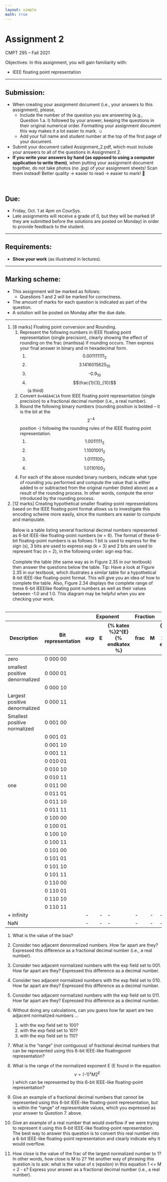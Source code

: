 ```yaml
---
layout: simple
math: true
---
```


# Assignment 2

CMPT 295 – Fall 2021

Objectives:
In this assignment, you will gain familiarity with:

* IEEE floating point representation

<hr>

## Submission:

* When creating your assignment document (i.e., your answers to this assignment), please,
  * Include the number of the question you are answering (e.g., Question 1.a. I) followed by your answer, keeping the questions in their original numerical order. Formatting your assignment document this way makes it a lot easier to mark. &#x263a;
  * Add your full name and student number at the top of the first page of your document.
* Submit your document called Assignment_2.pdf, which must include your answers to all of the questions in Assignment 2.
* **If you write your answers by hand (as opposed to using a computer application to write them)**, when putting your assignment document together, do not take photos (no .jpg) of your assignment sheets! Scan them instead!
Better quality -> easier to read -> easier to mark! 

<br>

## Due:

* Friday, Oct. 1 at 4pm on CourSys.
* Late assignments will receive a grade of 0, but they will be marked (if they are submitted before the solutions are posted on Monday) in order to provide feedback to the student.

<hr>

## Requirements:

* **Show your work** (as illustrated in lectures).

<hr>

## Marking scheme:

* This assignment will be marked as follows:
  * Questions 1 and 2 will be marked for correctness.
* The amount of marks for each question is indicated as part of the question.
* A solution will be posted on Monday after the due date.

<hr>

1. [8 marks] Floating point conversion and Rounding.
    1. Represent the following numbers in IEEE floating point representation (single precision), clearly showing the effect of rounding on the frac (mantissa) if rounding occurs. Then express your final answer in binary and in hexadecimal form.
        1. $$\text{0.001111111}_{2}$$
        2. $$\text{3.1416015625}_{10}$$
        3. $$\text{-0.9}_{10}$$
        4. $$\frac{1}{3}_{10}$$ (a third)
    2. Convert `0x4AEA4C1A` from IEEE floating point representation (single precision) to a fractional decimal number (i.e., a real number).
    3. Round the following binary numbers (rounding position is bolded – it is the bit at the $$2^{-4}$$ position -) following the rounding rules of the IEEE floating point representation.
        1. $$\text{1.0011111}_{2}$$
        2. $$\text{1.1001001}_{2}$$
        3. $$\text{1.0111100}_{2}$$
        4. $$\text{1.0110100}_{2}$$
    4. For each of the above rounded binary numbers, indicate what type of rounding you performed and compute the value that is either added to or subtracted from the original number (listed above) as a result of the rounding process. In other words, compute the error introduced by the rounding process.
2. [12 marks] Creating hypothetical smaller floating-point representations based on the IEEE floating point format allows us to investigate this encoding scheme more easily, since the numbers are easier to compute and manipulate.<br><br>
Below is a table listing several fractional decimal numbers represented as 6-bit IEEE-like floating-point numbers (w = 6). The format of these 6-bit floating-point numbers is as follows: 1 bit is used to express for the sign (s), 3 bits are used to express exp
(k = 3) and 2 bits are used to represent frac (n = 2), in the following order: sign exp frac.<br><br>
Complete the table (the same way as in Figure 2.35 in our textbook) then answer the questions below the table.
Tip: Have a look at Figure 2.35 in our textbook, which illustrates a similar table for a hypothetical 8-bit IEEE-like floating-point
format. This will give you an idea of how to complete the table. Also, Figure 2.34 displays the complete range of these 6-bit IEEElike floating point numbers as well as their values between -1.0 and 1.0. This diagram may be helpful when you are checking your work.<br><br>

<table>
  <thead>
    <tr>
      <th colspan="2"></th>
      <th colspan="3">Exponent</th>
      <th colspan="2">Fraction</th>
      <th colspan="3">Value</th>
    </tr>
    <tr>
      <th>Description</th>
      <th>Bit representation</th>
      <th>exp</th>
      <th>E</th>
      <th>{% katex %}2^{E}{% endkatex %}</th>
      <th>frac</th>
      <th>M</th>
      <th>{% katex %}M 2^{E}{% endkatex %}</th>
      <th>V</th>
      <th>Decimal</th>
    </tr>
  </thead>
  <tbody>
    <tr>
      <td>zero</td>
      <td>0 000 00</td>
      <td contenteditable="true"></td>
      <td contenteditable="true"></td>
      <td contenteditable="true"></td>
      <td contenteditable="true"></td>
      <td contenteditable="true"></td>
      <td contenteditable="true"></td>
      <td contenteditable="true">0</td>
      <td contenteditable="true">0.0</td>
    </tr>
    <tr>
      <td>smallest positive denormalized</td>
      <td>0 000 01</td>
      <td contenteditable="true"></td>
      <td contenteditable="true"></td>
      <td contenteditable="true"></td>
      <td contenteditable="true"></td>
      <td contenteditable="true"></td>
      <td contenteditable="true"></td>
      <td contenteditable="true"></td>
      <td contenteditable="true"></td>
    </tr>
    <tr>
      <td></td>
      <td>0 000 10</td>
      <td contenteditable="true"></td>
      <td contenteditable="true"></td>
      <td contenteditable="true"></td>
      <td contenteditable="true"></td>
      <td contenteditable="true"></td>
      <td contenteditable="true"></td>
      <td contenteditable="true"></td>
      <td contenteditable="true"></td>
    </tr>
    <tr>
      <td>Largest positive denormalized</td>
      <td>0 000 11</td>
      <td contenteditable="true"></td>
      <td contenteditable="true"></td>
      <td contenteditable="true"></td>
      <td contenteditable="true"></td>
      <td contenteditable="true"></td>
      <td contenteditable="true"></td>
      <td contenteditable="true"></td>
      <td contenteditable="true"></td>
    </tr>
    <tr>
      <td>Smallest positive normalized</td>
      <td>0 001 00</td>
      <td contenteditable="true"></td>
      <td contenteditable="true"></td>
      <td contenteditable="true"></td>
      <td contenteditable="true"></td>
      <td contenteditable="true"></td>
      <td contenteditable="true"></td>
      <td contenteditable="true"></td>
      <td contenteditable="true"></td>
    </tr>
    <tr>
      <td></td>
      <td>0 001 01</td>
      <td contenteditable="true"></td>
      <td contenteditable="true"></td>
      <td contenteditable="true"></td>
      <td contenteditable="true"></td>
      <td contenteditable="true"></td>
      <td contenteditable="true"></td>
      <td contenteditable="true"></td>
      <td contenteditable="true"></td>
    </tr>
    <tr>
      <td></td>
      <td>0 001 10</td>
      <td contenteditable="true"></td>
      <td contenteditable="true"></td>
      <td contenteditable="true"></td>
      <td contenteditable="true"></td>
      <td contenteditable="true"></td>
      <td contenteditable="true"></td>
      <td contenteditable="true"></td>
      <td contenteditable="true"></td>
    </tr>
    <tr>
      <td></td>
      <td>0 001 11</td>
      <td contenteditable="true"></td>
      <td contenteditable="true"></td>
      <td contenteditable="true"></td>
      <td contenteditable="true"></td>
      <td contenteditable="true"></td>
      <td contenteditable="true"></td>
      <td contenteditable="true"></td>
      <td contenteditable="true"></td>
    </tr>
    <tr>
      <td></td>
      <td>0 010 01</td>
      <td contenteditable="true"></td>
      <td contenteditable="true"></td>
      <td contenteditable="true"></td>
      <td contenteditable="true"></td>
      <td contenteditable="true"></td>
      <td contenteditable="true"></td>
      <td contenteditable="true"></td>
      <td contenteditable="true"></td>
    </tr>
    <tr>
      <td></td>
      <td>0 010 10</td>
      <td contenteditable="true"></td>
      <td contenteditable="true"></td>
      <td contenteditable="true"></td>
      <td contenteditable="true"></td>
      <td contenteditable="true"></td>
      <td contenteditable="true"></td>
      <td contenteditable="true"></td>
      <td contenteditable="true"></td>
    </tr>
    <tr>
      <td></td>
      <td>0 010 11</td>
      <td contenteditable="true"></td>
      <td contenteditable="true"></td>
      <td contenteditable="true"></td>
      <td contenteditable="true"></td>
      <td contenteditable="true"></td>
      <td contenteditable="true"></td>
      <td contenteditable="true"></td>
      <td contenteditable="true"></td>
    </tr>
    <tr>
      <td>one</td>
      <td>0 011 00</td>
      <td contenteditable="true"></td>
      <td contenteditable="true"></td>
      <td contenteditable="true"></td>
      <td contenteditable="true"></td>
      <td contenteditable="true"></td>
      <td contenteditable="true"></td>
      <td contenteditable="true"></td>
      <td contenteditable="true"></td>
    </tr>
    <tr>
      <td></td>
      <td>0 011 01</td>
      <td contenteditable="true"></td>
      <td contenteditable="true"></td>
      <td contenteditable="true"></td>
      <td contenteditable="true"></td>
      <td contenteditable="true"></td>
      <td contenteditable="true"></td>
      <td contenteditable="true"></td>
      <td contenteditable="true"></td>
    </tr>
    <tr>
      <td></td>
      <td>0 011 10</td>
      <td contenteditable="true"></td>
      <td contenteditable="true"></td>
      <td contenteditable="true"></td>
      <td contenteditable="true"></td>
      <td contenteditable="true"></td>
      <td contenteditable="true"></td>
      <td contenteditable="true"></td>
      <td contenteditable="true"></td>
    </tr>
    <tr>
      <td></td>
      <td>0 011 11</td>
      <td contenteditable="true"></td>
      <td contenteditable="true"></td>
      <td contenteditable="true"></td>
      <td contenteditable="true"></td>
      <td contenteditable="true"></td>
      <td contenteditable="true"></td>
      <td contenteditable="true"></td>
      <td contenteditable="true"></td>
    </tr>
    <tr>
      <td></td>
      <td>0 100 00</td>
      <td contenteditable="true"></td>
      <td contenteditable="true"></td>
      <td contenteditable="true"></td>
      <td contenteditable="true"></td>
      <td contenteditable="true"></td>
      <td contenteditable="true"></td>
      <td contenteditable="true"></td>
      <td contenteditable="true"></td>
    </tr>
    <tr>
      <td></td>
      <td>0 100 01</td>
      <td contenteditable="true"></td>
      <td contenteditable="true"></td>
      <td contenteditable="true"></td>
      <td contenteditable="true"></td>
      <td contenteditable="true"></td>
      <td contenteditable="true"></td>
      <td contenteditable="true"></td>
      <td contenteditable="true"></td>
    </tr>
    <tr>
      <td></td>
      <td>0 100 10</td>
      <td contenteditable="true"></td>
      <td contenteditable="true"></td>
      <td contenteditable="true"></td>
      <td contenteditable="true"></td>
      <td contenteditable="true"></td>
      <td contenteditable="true"></td>
      <td contenteditable="true"></td>
      <td contenteditable="true"></td>
    </tr>
    <tr>
      <td></td>
      <td>0 100 11</td>
      <td contenteditable="true"></td>
      <td contenteditable="true"></td>
      <td contenteditable="true"></td>
      <td contenteditable="true"></td>
      <td contenteditable="true"></td>
      <td contenteditable="true"></td>
      <td contenteditable="true"></td>
      <td contenteditable="true"></td>
    </tr>
    <tr>
      <td></td>
      <td>0 101 00</td>
      <td contenteditable="true"></td>
      <td contenteditable="true"></td>
      <td contenteditable="true"></td>
      <td contenteditable="true"></td>
      <td contenteditable="true"></td>
      <td contenteditable="true"></td>
      <td contenteditable="true"></td>
      <td contenteditable="true"></td>
    </tr>
    <tr>
      <td></td>
      <td>0 101 01</td>
      <td contenteditable="true"></td>
      <td contenteditable="true"></td>
      <td contenteditable="true"></td>
      <td contenteditable="true"></td>
      <td contenteditable="true"></td>
      <td contenteditable="true"></td>
      <td contenteditable="true"></td>
      <td contenteditable="true"></td>
    </tr>
    <tr>
      <td></td>
      <td>0 101 10</td>
      <td contenteditable="true"></td>
      <td contenteditable="true"></td>
      <td contenteditable="true"></td>
      <td contenteditable="true"></td>
      <td contenteditable="true"></td>
      <td contenteditable="true"></td>
      <td contenteditable="true"></td>
      <td contenteditable="true"></td>
    </tr>
    <tr>
      <td></td>
      <td>0 101 11</td>
      <td contenteditable="true"></td>
      <td contenteditable="true"></td>
      <td contenteditable="true"></td>
      <td contenteditable="true"></td>
      <td contenteditable="true"></td>
      <td contenteditable="true"></td>
      <td contenteditable="true"></td>
      <td contenteditable="true"></td>
    </tr>
    <tr>
      <td></td>
      <td>0 110 00</td>
      <td contenteditable="true"></td>
      <td contenteditable="true"></td>
      <td contenteditable="true"></td>
      <td contenteditable="true"></td>
      <td contenteditable="true"></td>
      <td contenteditable="true"></td>
      <td contenteditable="true"></td>
      <td contenteditable="true"></td>
    </tr>
    <tr>
      <td></td>
      <td>0 110 01</td>
      <td contenteditable="true"></td>
      <td contenteditable="true"></td>
      <td contenteditable="true"></td>
      <td contenteditable="true"></td>
      <td contenteditable="true"></td>
      <td contenteditable="true"></td>
      <td contenteditable="true"></td>
      <td contenteditable="true"></td>
    </tr>
    <tr>
      <td></td>
      <td>0 110 10</td>
      <td contenteditable="true"></td>
      <td contenteditable="true"></td>
      <td contenteditable="true"></td>
      <td contenteditable="true"></td>
      <td contenteditable="true"></td>
      <td contenteditable="true"></td>
      <td contenteditable="true"></td>
      <td contenteditable="true"></td>
    </tr>
    <tr>
      <td></td>
      <td>0 110 11</td>
      <td contenteditable="true"></td>
      <td contenteditable="true"></td>
      <td contenteditable="true"></td>
      <td contenteditable="true"></td>
      <td contenteditable="true"></td>
      <td contenteditable="true"></td>
      <td contenteditable="true"></td>
      <td contenteditable="true"></td>
    </tr>
    <tr>
      <td>+ infinity</td>
      <td contenteditable="true"></td>
      <td contenteditable="true">-</td>
      <td contenteditable="true">-</td>
      <td contenteditable="true">-</td>
      <td contenteditable="true">-</td>
      <td contenteditable="true">-</td>
      <td contenteditable="true">-</td>
      <td contenteditable="true"></td>
      <td contenteditable="true">-</td>
    </tr>
    <tr>
      <td>NaN</td>
      <td contenteditable="true"></td>
      <td contenteditable="true">-</td>
      <td contenteditable="true">-</td>
      <td contenteditable="true">-</td>
      <td contenteditable="true">-</td>
      <td contenteditable="true">-</td>
      <td contenteditable="true">-</td>
      <td contenteditable="true">NaN</td>
      <td contenteditable="true">-</td>
    </tr>
  </tbody>
</table>


1. What is the value of the bias?
2. Consider two adjacent denormalized numbers. How far apart are they? Expressed this difference as a fractional decimal number
(i.e., a real number).
3. Consider two adjacent normalized numbers with the exp field set to 001. How far apart are they? Expressed this difference as a
decimal number.
4. Consider two adjacent normalized numbers with the exp field set to 010. How far apart are they? Expressed this difference as a
decimal number.
5. Consider two adjacent normalized numbers with the exp field set to 011. How far apart are they? Expressed this difference as a
decimal number.
6. Without doing any calculations, can you guess how far apart are two adjacent normalized numbers …
    1. with the exp field set to 100?
    2. with the exp field set to 101?
    3. with the exp field set to 110?
7. What is the “range” (not contiguous) of fractional decimal numbers that can be represented using this 6-bit IEEE-like floatingpoint representation?
8. What is the range of the normalized exponent E (E found in the equation $$v = \text{(-1)}^{s} M 2^{E}$$ ) which can be represented by this
6-bit IEEE-like floating-point representation?
9. Give an example of a fractional decimal numbers that cannot be represented using this 6-bit IEEE-like floating-point
representation, but is within the “range” of representable values, which you expressed as your answer to Question 7. above.

10. Give an example of a real number that would overflow if we were trying to represent it using this 6-bit IEEE-like floating-point
representation. The best way to answer this question is to convert this real number into a 6-bit IEEE-like floating-point
representation and clearly indicate why it would overflow.

11. How close is the value of the frac of the largest normalized number to 1? In other words, how close is M to 2? Yet another way
of phrasing this question is to ask: what is the value of ε (epsilon) in this equation 1 <= M < 2 - ε? Express your answer as a
fractional decimal number (i.e., a real number).
